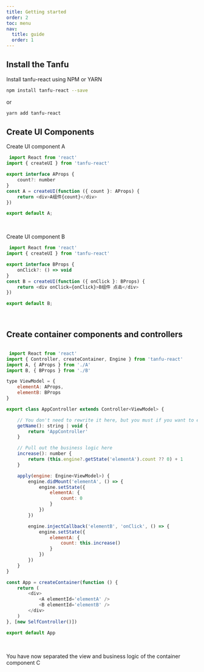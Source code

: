 ```yaml
---
title: Getting started
order: 2
toc: menu
nav:
  title: guide
  order: 1
---
```



## Install the Tanfu

Install tanfu-react using NPM or YARN

```bash
npm install tanfu-react --save

```

or

```bash
yarn add tanfu-react
```

## Create UI Components

Create UI component A

```js
 import React from 'react'
import { createUI } from 'tanfu-react'

export interface AProps {
    count?: number
}
const A = createUI(function ({ count }: AProps) {
    return <div>A组件{count}</div>
})

export default A;
```
<br/>

<code src="../../src/demo/A.tsx"></code>

Create UI component B

```js
 import React from 'react'
import { createUI } from 'tanfu-react'

export interface BProps {
    onClick?: () => void
}
const B = createUI(function ({ onClick }: BProps) {
    return <div onClick={onClick}>B组件 点击</div>
})

export default B;
```

<br/>

<code src="../../src/demo/B.tsx"></code>

## Create container components and controllers

```js

 import React from 'react'
import { Controller, createContainer, Engine } from 'tanfu-react'
import A, { AProps } from './A'
import B, { BProps } from './B'

type ViewModel = {
    elementA: AProps,
    elementB: BProps
}

export class AppController extends Controller<ViewModel> {

    // You don't need to rewrite it here, but you must if you want to extend the Controller
    getName(): string | void {
        return 'AppController'
    }

    // Pull out the business logic here
    increase(): number {
        return (this.engine?.getState('elementA').count ?? 0) + 1
    }

    apply(engine: Engine<ViewModel>) {
        engine.didMount('elementA', () => {
            engine.setState({
                elementA: {
                    count: 0
                }
            })
        })

        engine.injectCallback('elementB', 'onClick', () => {
            engine.setState({
                elementA: {
                    count: this.increase()
                }
            })
        })
    }
}

const App = createContainer(function () {
    return (
        <div>
            <A elementId='elementA' />
            <B elementId='elementB' />
        </div>
    )
}, [new SelfController()])

export default App

```
<br/>

<code src="../../src/demo/App.tsx"></code>

You have now separated the view and business logic of the container component C